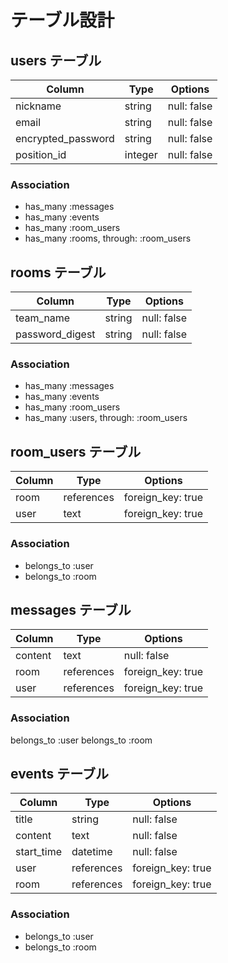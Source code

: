 # テーブル設計

## users テーブル

| Column             | Type   | Options     |
| ------------------ | ------ | ----------- |
| nickname           | string | null: false |
| email              | string | null: false |
| encrypted_password | string | null: false |
| position_id        | integer| null: false |


### Association

- has_many :messages
- has_many :events
- has_many :room_users
- has_many :rooms, through: :room_users

## rooms テーブル

| Column             | Type       | Options           |
| ------------------ | ---------- | ----------------- |
| team_name          | string     | null: false       |
| password_digest    | string     | null: false       |

### Association

- has_many :messages
- has_many :events
- has_many :room_users
- has_many :users, through: :room_users


## room_users テーブル

| Column             | Type       | Options           |
| ------------------ | ---------- | ----------------- |
| room               | references | foreign_key: true |
| user               | text       | foreign_key: true |

### Association

- belongs_to :user
- belongs_to :room

## messages テーブル

| Column             | Type       | Options           |
| ------------------ | ---------- | ----------------- |
| content            | text       | null: false       |
| room               | references | foreign_key: true |
| user               | references | foreign_key: true |


### Association

belongs_to :user
belongs_to :room

## events テーブル

| Column             | Type       | Options           |
| ------------------ | ---------- | ----------------- |
| title              | string     | null: false       |
| content            | text       | null: false       |
| start_time         | datetime   | null: false       |
| user               | references | foreign_key: true |
| room               | references | foreign_key: true |

### Association

- belongs_to :user
- belongs_to :room

